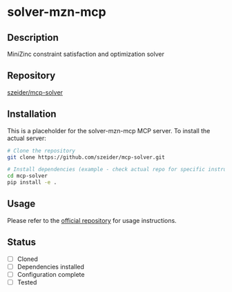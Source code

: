 # solver-mzn-mcp

## Description
MiniZinc constraint satisfaction and optimization solver

## Repository
[szeider/mcp-solver](https://github.com/szeider/mcp-solver)

## Installation

This is a placeholder for the solver-mzn-mcp MCP server. To install the actual server:

```bash
# Clone the repository
git clone https://github.com/szeider/mcp-solver.git

# Install dependencies (example - check actual repo for specific instructions)
cd mcp-solver
pip install -e .
```

## Usage

Please refer to the [official repository](https://github.com/szeider/mcp-solver) for usage instructions.

## Status

- [ ] Cloned
- [ ] Dependencies installed
- [ ] Configuration complete
- [ ] Tested
